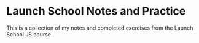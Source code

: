 # Launch School Notes and Practice

This is a collection of my notes and completed exercises from the Launch School JS course.

